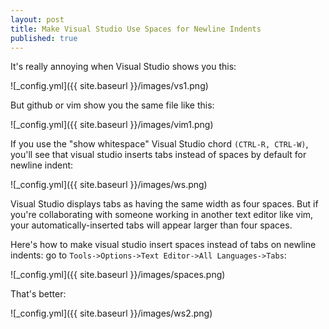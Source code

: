 ```yaml
---
layout: post
title: Make Visual Studio Use Spaces for Newline Indents
published: true
---
```

It's really annoying when Visual Studio shows you this:

![_config.yml]({{ site.baseurl }}/images/vs1.png)

But github or vim show you the same file like this:

![_config.yml]({{ site.baseurl }}/images/vim1.png)


If you use the "show whitespace" Visual Studio chord `(CTRL-R, CTRL-W)`, 
you'll see that visual studio inserts tabs instead of spaces by
default for newline indent:


![_config.yml]({{ site.baseurl }}/images/ws.png)


Visual Studio displays tabs as having the same 
width as four spaces.  But if you're collaborating with someone working 
in another text editor like vim, your automatically-inserted tabs will
appear larger than four spaces.

Here's how to make visual studio insert spaces instead of tabs on newline indents:
go to `Tools->Options->Text Editor->All Languages->Tabs`:

![_config.yml]({{ site.baseurl }}/images/spaces.png)


That's better:

![_config.yml]({{ site.baseurl }}/images/ws2.png)

